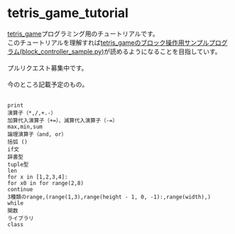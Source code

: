 # tetris_game_tutorial

[tetris_game](https://github.com/seigot/tetris_game)プログラミング用のチュートリアルです。<br>
このチュートリアルを理解すれば[tetris_gameのブロック操作用サンプルプログラム(block_controller_sample.py)](https://github.com/seigot/tetris_game/blob/master/doc/files/block_controller_sample.md)が読めるようになることを目指していす。<br>
<br>
プルリクエスト募集中です。<br>
<br>
今のところ記載予定のもの。<br>
<br>

```
print
演算子（*,/,+.-）
加算代入演算子（+=）、減算代入演算子（-=）
max,min,sum
論理演算子（and, or）
括弧 ()
if文
辞書型
tuple型
len
for x in [1,2,3,4]:
for x0 in for range(2,8)
continue
3種類のrange,(range(1,3),range(height - 1, 0, -1):,range(width),)
while
関数
ライブラリ
class
```
